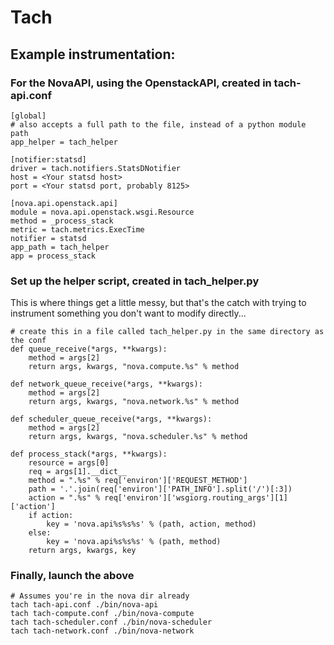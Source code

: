 # Tach

## Example instrumentation:

### For the NovaAPI, using the OpenstackAPI, created in tach-api.conf
    [global]
    # also accepts a full path to the file, instead of a python module path
    app_helper = tach_helper

    [notifier:statsd]
    driver = tach.notifiers.StatsDNotifier
    host = <Your statsd host>
    port = <Your statsd port, probably 8125>

    [nova.api.openstack.api]
    module = nova.api.openstack.wsgi.Resource
    method = _process_stack
    metric = tach.metrics.ExecTime
    notifier = statsd
    app_path = tach_helper
    app = process_stack

### Set up the helper script, created in tach_helper.py

This is where things get a little messy, but that's the catch with trying to instrument something you don't want to modify directly...

    # create this in a file called tach_helper.py in the same directory as the conf
    def queue_receive(*args, **kwargs):
        method = args[2]
        return args, kwargs, "nova.compute.%s" % method

    def network_queue_receive(*args, **kwargs):
        method = args[2]
        return args, kwargs, "nova.network.%s" % method

    def scheduler_queue_receive(*args, **kwargs):
        method = args[2]
        return args, kwargs, "nova.scheduler.%s" % method

    def process_stack(*args, **kwargs):
        resource = args[0]
        req = args[1].__dict__
        method = ".%s" % req['environ']['REQUEST_METHOD']
        path = '.'.join(req['environ']['PATH_INFO'].split('/')[:3])
        action = ".%s" % req['environ']['wsgiorg.routing_args'][1]['action']
        if action:
            key = 'nova.api%s%s%s' % (path, action, method)
        else:
            key = 'nova.api%s%s%s' % (path, method)
        return args, kwargs, key

### Finally, launch the above

    # Assumes you're in the nova dir already
    tach tach-api.conf ./bin/nova-api
    tach tach-compute.conf ./bin/nova-compute
    tach tach-scheduler.conf ./bin/nova-scheduler
    tach tach-network.conf ./bin/nova-network
